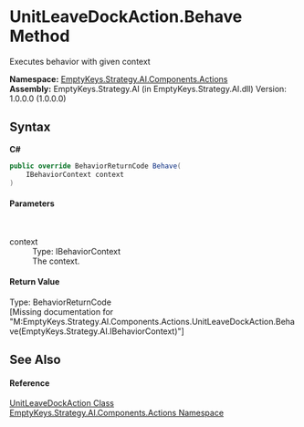 # UnitLeaveDockAction.Behave Method 
 

Executes behavior with given context

**Namespace:**&nbsp;<a href="N_EmptyKeys_Strategy_AI_Components_Actions">EmptyKeys.Strategy.AI.Components.Actions</a><br />**Assembly:**&nbsp;EmptyKeys.Strategy.AI (in EmptyKeys.Strategy.AI.dll) Version: 1.0.0.0 (1.0.0.0)

## Syntax

**C#**<br />
``` C#
public override BehaviorReturnCode Behave(
	IBehaviorContext context
)
```


#### Parameters
&nbsp;<dl><dt>context</dt><dd>Type: IBehaviorContext<br />The context.</dd></dl>

#### Return Value
Type: BehaviorReturnCode<br />\[Missing <returns> documentation for "M:EmptyKeys.Strategy.AI.Components.Actions.UnitLeaveDockAction.Behave(EmptyKeys.Strategy.AI.IBehaviorContext)"\]

## See Also


#### Reference
<a href="T_EmptyKeys_Strategy_AI_Components_Actions_UnitLeaveDockAction">UnitLeaveDockAction Class</a><br /><a href="N_EmptyKeys_Strategy_AI_Components_Actions">EmptyKeys.Strategy.AI.Components.Actions Namespace</a><br />